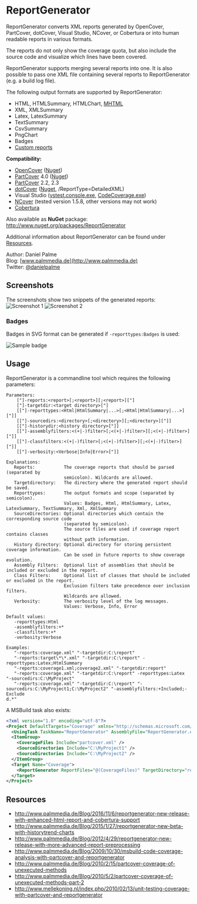 # ReportGenerator
ReportGenerator converts XML reports generated by OpenCover, PartCover, dotCover, Visual Studio, NCover, or Cobertura or into human readable reports in various formats.

The reports do not only show the coverage quota, but also include the source code and visualize which lines have been covered.

ReportGenerator supports merging several reports into one.
It is also possible to pass one XML file containing several reports to ReportGenerator (e.g. a build log file).

The following output formats are supported by ReportGenerator:
* HTML, HTMLSummary, HTMLChart, [MHTML](https://en.wikipedia.org/wiki/MHTML)
* XML, XMLSummary
* Latex, LatexSummary
* TextSummary
* CsvSummary
* PngChart
* Badges
* [Custom reports](https://github.com/danielpalme/ReportGenerator/wiki/Custom-reports)

**Compatibility:**
* [OpenCover](https://github.com/OpenCover/opencover) ([Nuget](https://www.nuget.org/packages/OpenCover))
* [PartCover](https://github.com/sawilde/partcover.net4) 4.0 ([Nuget](https://www.nuget.org/packages/partcovernet4/))
* [PartCover](http://sourceforge.net/projects/partcover/) 2.2, 2.3
* [dotCover](https://www.jetbrains.com/dotcover/help/dotCover__Console_Runner_Commands.html) ([Nuget](https://www.nuget.org/packages/JetBrains.dotCover.CommandLineTools/), /ReportType=DetailedXML)
* Visual Studio ([vstest.console.exe](https://github.com/danielpalme/ReportGenerator/wiki/Visual-Studio-Coverage-Tools#vstestconsoleexe), [CodeCoverage.exe](https://github.com/danielpalme/ReportGenerator/wiki/Visual-Studio-Coverage-Tools#codecoverageexe))
* [NCover](http://www.ncover.com/download/current) (tested version 1.5.8, other versions may not work)
* [Cobertura](https://github.com/cobertura/cobertura) 

Also available as **NuGet** package: http://www.nuget.org/packages/ReportGenerator

Additional information about ReportGenerator can be found under [Resources](#resources).

Author: Daniel Palme  
Blog: [www.palmmedia.de](http://www.palmmedia.de)  
Twitter: [@danielpalme](http://twitter.com/danielpalme)  

## Screenshots
The screenshots show two snippets of the generated reports:
![Screenshot 1](http://danielpalme.github.io/ReportGenerator/resources/screenshot1.png)
![Screenshot 2](http://danielpalme.github.io/ReportGenerator/resources/screenshot2.png)

### Badges
Badges in SVG format can be generated if `-reporttypes:Badges` is used:

![Sample badge](http://danielpalme.github.io/ReportGenerator/resources/badge.svg)

## Usage
ReportGenerator is a commandline tool which requires the following parameters:

```
Parameters:
    ["]-reports:<report>[;<report>][;<report>]["]
    ["]-targetdir:<target directory>["]
    [["]-reporttypes:<Html|HtmlSummary|...>[;<Html|HtmlSummary|...>]["]]
    [["]-sourcedirs:<directory>[;<directory>][;<directory>]["]]
    [["]-historydir:<history directory>["]]
    [["]-assemblyfilters:<(+|-)filter>[;<(+|-)filter>][;<(+|-)filter>]["]]
    [["]-classfilters:<(+|-)filter>[;<(+|-)filter>][;<(+|-)filter>]["]]
    [["]-verbosity:<Verbose|Info|Error>["]]

Explanations:
   Reports:           The coverage reports that should be parsed (separated by 
                      semicolon). Wildcards are allowed.
   Targetdirectory:   The directory where the generated report should be saved.
   Reporttypes:       The output formats and scope (separated by semicolon).
                      Values: Badges, Html, HtmlSummary, Latex, LatexSummary, TextSummary, Xml, XmlSummary
   SourceDirectories: Optional directories which contain the corresponding source code
                      (separated by semicolon).
                      The source files are used if coverage report contains classes
                      without path information.
   History directory: Optional directory for storing persistent coverage information.
                      Can be used in future reports to show coverage evolution.
   Assembly Filters:  Optional list of assemblies that should be included or excluded in the report.
   Class Filters:     Optional list of classes that should be included or excluded in the report.
                      Exclusion filters take precedence over inclusion filters.                      
                      Wildcards are allowed.
   Verbosity:         The verbosity level of the log messages.
                      Values: Verbose, Info, Error

Default values:
   -reporttypes:Html
   -assemblyfilters:+*
   -classfilters:+*
   -verbosity:Verbose

Examples:
   "-reports:coverage.xml" "-targetdir:C:\report"
   "-reports:target\*\*.xml" "-targetdir:C:\report" -reporttypes:Latex;HtmlSummary
   "-reports:coverage1.xml;coverage2.xml" "-targetdir:report"
   "-reports:coverage.xml" "-targetdir:C:\report" -reporttypes:Latex "-sourcedirs:C:\MyProject"
   "-reports:coverage.xml" "-targetdir:C:\report" "-sourcedirs:C:\MyProject1;C:\MyProject2" "-assemblyfilters:+Included;-Exclude
d.*"
```

A MSBuild task also exists:

```xml
<?xml version="1.0" encoding="utf-8"?>
<Project DefaultTargets="Coverage" xmlns="http://schemas.microsoft.com/developer/msbuild/2003" ToolsVersion="4.0">
  <UsingTask TaskName="ReportGenerator" AssemblyFile="ReportGenerator.exe" />
  <ItemGroup>
    <CoverageFiles Include="partcover.xml" />
    <SourceDirectories Include="C:\MyProject1" />
    <SourceDirectories Include="C:\MyProject2" />
  </ItemGroup>
  <Target Name="Coverage">
    <ReportGenerator ReportFiles="@(CoverageFiles)" TargetDirectory="report" ReportTypes="Html;Latex" SourceDirectories="@(SourceDirectories)" HistoryDirectory="history" AssemblyFilters="+Include;-Excluded" VerbosityLevel="Verbose" />
  </Target>
</Project>
```

## Resources

* http://www.palmmedia.de/Blog/2016/11/6/reportgenerator-new-release-with-enhanced-html-report-and-cobertura-support
* http://www.palmmedia.de/Blog/2015/1/27/reportgenerator-new-beta-with-historytrend-charts
* http://www.palmmedia.de/Blog/2012/4/29/reportgenerator-new-release-with-more-advanced-report-preprocessing
* http://www.palmmedia.de/Blog/2009/10/30/msbuild-code-coverage-analysis-with-partcover-and-reportgenerator
* http://www.palmmedia.de/Blog/2010/2/15/partcover-coverage-of-unexecuted-methods
* http://www.palmmedia.de/Blog/2010/5/2/partcover-coverage-of-unexecuted-methods-part-2
* http://www.mellekoning.nl/index.php/2010/02/13/unit-testing-coverage-with-partcover-and-reportgenerator
